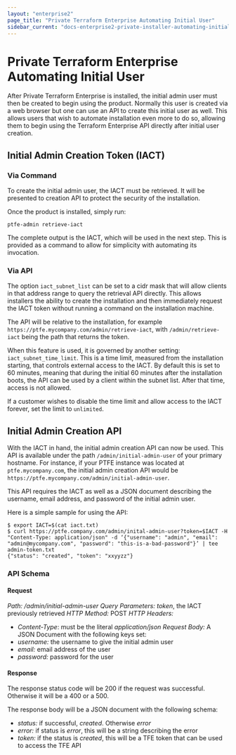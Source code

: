 ```yaml
---
layout: "enterprise2"
page_title: "Private Terraform Enterprise Automating Initial User"
sidebar_current: "docs-enterprise2-private-installer-automating-initial-user"
---
```


# Private Terraform Enterprise Automating Initial User

After Private Terraform Enterprise is installed, the initial admin user must then be created to begin using the product.
Normally this user is created via a web browser but one can use an API to create this initial user as well.
This allows users that wish to automate installation even more to do so, allowing them to begin using the Terraform Enterprise API directly after initial user creation.

## Initial Admin Creation Token (IACT)

### Via Command

To create the initial admin user, the IACT must be retrieved. It will be presented to creation API to protect the security of the installation.

Once the product is installed, simply run:

```shell
ptfe-admin retrieve-iact
```

The complete output is the IACT, which will be used in the next step. This is provided as a command to allow for simplicity with automating its invocation.

### Via API

The option `iact_subnet_list` can be set to a cidr mask that will allow clients in that address range to query the retrieval API directly. This allows installers the ability to create the installation and then immediately request the IACT token without running a command on the installation machine.

The API will be relative to the installation, for example `https://ptfe.mycompany.com/admin/retrieve-iact`, with `/admin/retrieve-iact` being the path that returns the token.

When this feature is used, it is governed by another setting: `iact_subnet_time_limit`. This is a time limit, measured from the installation starting, that controls external access to the IACT. By default this is set to 60 minutes, meaning that during the initial 60 minutes after the installation boots, the API can be used by a client within the subnet list. After that time, access is not allowed.

If a customer wishes to disable the time limit and allow access to the IACT forever, set the limit to `unlimited`.

## Initial Admin Creation API

With the IACT in hand, the initial admin creation API can now be used. This API is available under the path `/admin/initial-admin-user` of your primary hostname. For instance, if your PTFE instance was located at `ptfe.mycompany.com`, the initial admin creation API would be `https://ptfe.mycompany.com/admin/initial-admin-user`.

This API requires the IACT as well as a JSON document describing the username, email address, and password of the initial admin user.

Here is a simple sample for using the API:

```shell
$ export IACT=$(cat iact.txt)
$ curl https://ptfe.company.com/admin/inital-admin-user?token=$IACT -H "Content-Type: application/json" -d ‘{"username": "admin", "email": "admin@mycompany.com", "password": "this-is-a-bad-password"}’ | tee admin-token.txt
{"status": "created", "token": "xxyyzz"}
```

### API Schema

#### Request

*Path:* _/admin/initial-admin-user_
*Query Parameters:* _token_, the IACT previously retrieved
*HTTP Method:* POST
*HTTP Headers:*
- *Content-Type*: must be the literal _application/json_
*Request Body:* A JSON Document with the following keys set:
- *username:* the username to give the initial admin user
- *email:* email address of the user
- *password:* password for the user

#### Response

The response status code will be 200 if the request was successful. Otherwise it will be a 400 or a 500.

The response body will be a JSON document with the following schema:

- *status:* if successful, _created_. Otherwise _error_
- *error:* if status is _error_, this will be a string describing the error
- *token:* if the status is _created_, this will be a TFE token that can be used to access the TFE API

